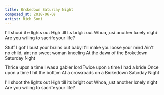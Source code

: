 ```yaml
---
title: Brokedown Saturday Night
composed_at: 2018-06-09
artist: Rich Soni
---
```


I'll shoot the lights out
High till its bright out
Whoa, just another lonely night
Are you willing to sacrife your life?

Stuff I got'll bust your brains out baby
It'll make you loose your mind
Ain't no child, aint no sweet woman kneeling
At the dawn of the Brokedown Saturday Night

Thrice upon a time I was a gabler lord
Twice upon a time I had a bride
Once upon a time I hit the bottom
At a crossroads on a Brokedown Saturday Night

I'll shoot the lights out
High till its bright out
Whoa, just another lonely night
Are you willing to sacrife your life?

